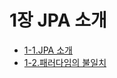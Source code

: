 # 1장 JPA 소개
- [1-1.JPA 소개](1-1.JPA%EC%86%8C%EA%B0%9C.md)
- [1-2.패러다임의 불일치](1-2.%ED%8C%A8%EB%9F%AC%EB%8B%A4%EC%9E%84%EC%9D%98%20%EB%B6%88%EC%9D%BC%EC%B9%98.md)